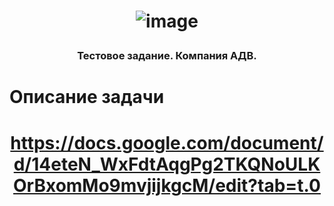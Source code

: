 # <p align="center"> ![image](https://github.com/user-attachments/assets/1d8f232a-4fcd-4757-9c4f-62e51a826186) </p>
### <p align="center"> Тестовое задание. Компания АДВ. </p>
# Описание задачи
# <p align="center"> https://docs.google.com/document/d/14eteN_WxFdtAqgPg2TKQNoULKOrBxomMo9mvjijkgcM/edit?tab=t.0 </p>
